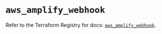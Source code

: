 # `aws_amplify_webhook`

Refer to the Terraform Registry for docs: [`aws_amplify_webhook`](https://registry.terraform.io/providers/hashicorp/aws/6.6.0/docs/resources/amplify_webhook).
